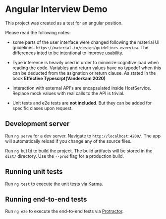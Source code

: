 # Angular Interview Demo

This project was created as a test for an angular position.

Please read the following notes:

* some parts of the user interface were changed following the material UI guidelines. `https://material.io/design/guidelines-overview`. The differences inted to be intentional to improve usability.

* Type inference is heavily used in order to minimize cognitive load when reading the code. Variables and return values have no typedef when this can be deducted from the asignation or return clause. As stated in the book **Effective Typescrpt(Vanderkam 2020)**

* Interaction with external API's are encapsulated inside HostService. Replace mock values with real calls to the API is trivial.

* Unit tests and e2e tests are **not included**. But they can be added for specific clases upon request.

## Development server

Run `ng serve` for a dev server. Navigate to `http://localhost:4200/`. The app will automatically reload if you change any of the source files.

Run `ng build` to build the project. The build artifacts will be stored in the `dist/` directory. Use the `--prod` flag for a production build.

## Running unit tests

Run `ng test` to execute the unit tests via [Karma](https://karma-runner.github.io).

## Running end-to-end tests

Run `ng e2e` to execute the end-to-end tests via [Protractor](http://www.protractortest.org/).
